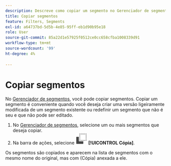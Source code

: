 ```yaml
---
description: Descreve como copiar um segmento no Gerenciador de segmentos
title: Copiar segmentos
feature: Filters, Segments
exl-id: a64737bd-5d5b-4e85-95ff-eb1d90b95e18
role: User
source-git-commit: 85a22d1e57925f0512ce0cc658cfba1008339d91
workflow-type: tm+mt
source-wordcount: '99'
ht-degree: 4%

---
```


# Copiar segmentos

No [Gerenciador de segmentos](manage-filters.md), você pode copiar segmentos. Copiar um segmento é conveniente quando você deseja criar uma versão ligeiramente modificada de um segmento existente ou redefinir um segmento que não é seu e que não pode ser editado.

1. No [Gerenciador de segmentos](manage-filters.md), selecione um ou mais segmentos que deseja copiar.
1. Na barra de ações, selecione ![Cópia](/help/assets/icons/Copy.svg) **[!UICONTROL Cópia]**.

Os segmentos são copiados e aparecem na lista de segmentos com o mesmo nome do original, mas com (Cópia) anexada a ele.

